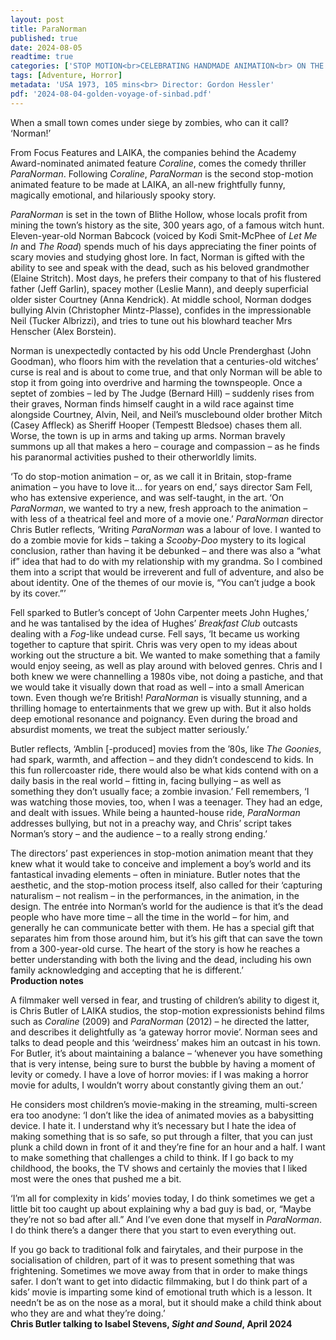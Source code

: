 ```yaml
---
layout: post
title: ParaNorman
published: true
date: 2024-08-05
readtime: true
categories: ['STOP MOTION<br>CELEBRATING HANDMADE ANIMATION<br> ON THE BIG SCREEN']
tags: [Adventure, Horror]
metadata: 'USA 1973, 105 mins<br> Director: Gordon Hessler'
pdf: '2024-08-04-golden-voyage-of-sinbad.pdf'
---
```


When a small town comes under siege by zombies, who can it call? ‘Norman!’

From Focus Features and LAIKA, the companies behind the Academy Award-nominated animated feature _Coraline_, comes the comedy thriller _ParaNorman_. Following _Coraline_, _ParaNorman_ is the second stop-motion animated feature to be made at LAIKA, an all-new frightfully funny, magically emotional, and hilariously spooky story.

_ParaNorman_ is set in the town of Blithe Hollow, whose locals profit from mining the town’s history as the site, 300 years ago, of a famous witch hunt. Eleven-year-old Norman Babcock (voiced by Kodi Smit-McPhee of _Let Me In_ and _The Road_) spends much of his days appreciating the finer points of scary movies and studying ghost lore. In fact, Norman is gifted with the ability to see and speak with the dead, such as his beloved grandmother (Elaine Stritch). Most days, he prefers their company to that of his flustered father (Jeff Garlin), spacey mother (Leslie Mann), and deeply superficial older sister Courtney (Anna Kendrick). At middle school, Norman dodges bullying Alvin (Christopher Mintz-Plasse), confides in the impressionable Neil (Tucker Albrizzi), and tries to tune out his blowhard teacher Mrs Henscher (Alex Borstein).

Norman is unexpectedly contacted by his odd Uncle Prenderghast (John Goodman), who floors him with the revelation that a centuries-old witches’ curse is real and is about to come true, and that only Norman will be able to stop it from going into overdrive and harming the townspeople. Once a septet of zombies – led by The Judge (Bernard Hill) – suddenly rises from their graves, Norman finds himself caught in a wild race against time alongside Courtney, Alvin, Neil, and Neil’s musclebound older brother Mitch (Casey Affleck) as Sheriff Hooper (Tempestt Bledsoe) chases them all. Worse, the town is up in arms and taking up arms. Norman bravely summons up all that makes a hero – courage and compassion – as he finds his paranormal activities pushed to their otherworldly limits.

‘To do stop-motion animation – or, as we call it in Britain, stop-frame animation – you have to love it… for years on end,’ says director Sam Fell, who has extensive experience, and was self-taught, in the art. ‘On _ParaNorman_, we wanted to try a new, fresh approach to the animation – with less of a theatrical feel and more of a movie one.’ _ParaNorman_ director Chris Butler reflects, ‘Writing _ParaNorman_ was a labour of love. I wanted to do a zombie movie for kids – taking a _Scooby-Doo_ mystery to its logical conclusion, rather than having it be debunked – and there was also a “what if” idea that had to do with my relationship with my grandma. So I combined them into a script that would be irreverent and full of adventure, and also be about identity. One of the themes of our movie is, “You can’t judge a book by its cover.”’

Fell sparked to Butler’s concept of ‘John Carpenter meets John Hughes,’ and he was tantalised by the idea of Hughes’ _Breakfast Club_ outcasts dealing with a _Fog_-like undead curse. Fell says, ‘It became us working together to capture that spirit. Chris was very open to my ideas about working out the structure a bit. We wanted to make something that a family would enjoy seeing, as well as play around with beloved genres. Chris and I both knew we were channelling a 1980s vibe, not doing a pastiche, and that we would take it visually down that road as well – into a small American town. Even though we’re British! _ParaNorman_ is visually stunning, and a thrilling homage to entertainments that we grew up with. But it also holds deep emotional resonance and poignancy. Even during the broad and absurdist moments, we treat the subject matter seriously.’

Butler reflects, ‘Amblin [-produced] movies from the ’80s, like _The Goonies_, had spark, warmth, and affection – and they didn’t condescend to kids. In this fun rollercoaster ride, there would also be what kids contend with on a daily basis in the real world – fitting in, facing bullying – as well as something they don’t usually face; a zombie invasion.’ Fell remembers, ‘I was watching those movies, too, when I was a teenager. They had an edge, and dealt with issues. While being a haunted-house ride, _ParaNorman_ addresses bullying, but not in a preachy way, and Chris’ script takes Norman’s story – and the audience – to a really strong ending.’

The directors’ past experiences in stop-motion animation meant that they knew what it would take to conceive and implement a boy’s world and its fantastical invading elements – often in miniature. Butler notes that the aesthetic, and the stop-motion process itself, also called for their ‘capturing naturalism – not realism – in the performances, in the animation, in the design. The entrée into Norman’s world for the audience is that it’s the dead people who have more time – all the time in the world – for him, and generally he can communicate better with them. He has a special gift that separates him from those around him, but it’s his gift that can save the town from a 300-year-old curse. The heart of the story is how he reaches a better understanding with both the living and the dead, including his own family acknowledging and accepting that he is different.’  
**Production notes**  

A filmmaker well versed in fear, and trusting of children’s ability to digest it, is Chris Butler of LAIKA studios, the stop-motion expressionists behind films such as _Coraline_ (2009) and _ParaNorman_ (2012) – he directed the latter, and describes it delightfully as ‘a gateway horror movie’. Norman sees and talks to dead people and this ‘weirdness’ makes him an outcast in his town. For Butler, it’s about maintaining a balance – ‘whenever you have something that is very intense, being sure to burst the bubble by having a moment of levity or comedy. I have a love of horror movies: if I was making a horror movie for adults, I wouldn’t worry about constantly giving them an out.’

He considers most children’s movie-making in the streaming, multi-screen era too anodyne: ‘I don’t like the idea of animated movies as a babysitting device. I hate it. I understand why it’s necessary but I hate the idea of making something that is so safe, so put through a filter, that you can just plunk a child down in front of it and they’re fine for an hour and a half. I want to make something that challenges a child to think. If I go back to my childhood, the books, the TV shows and certainly the movies that I liked most were the ones that pushed me a bit.

‘I’m all for complexity in kids’ movies today, I do think sometimes we get a little bit too caught up about explaining why a bad guy is bad, or, “Maybe they’re not so bad after all.” And I’ve even done that myself in _ParaNorman_. I do think there’s a danger there that you start to even everything out.

If you go back to traditional folk and fairytales, and their purpose in the socialisation of children, part of it was to present something that was frightening. Sometimes we move away from that in order to make things safer. I don’t want to get into didactic filmmaking, but I do think part of a kids’ movie is imparting some kind of emotional truth which is a lesson. It needn’t be as on the nose as a moral, but it should make a child think about who they are and what they’re doing.’  
**Chris Butler talking to Isabel Stevens, _Sight and Sound_, April 2024**  
<br>
<!--stackedit_data:
eyJoaXN0b3J5IjpbMTMxMDAwNjIwNl19
-->